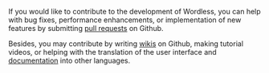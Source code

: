 <!----------------------------------------------------------------------
# Documentation: Contributing - English
# Copyright (C) 2018-2025  Ye Lei (叶磊)
#
# This program is free software: you can redistribute it and/or modify
# it under the terms of the GNU General Public License as published by
# the Free Software Foundation, either version 3 of the License, or
# (at your option) any later version.
#
# This program is distributed in the hope that it will be useful,
# but WITHOUT ANY WARRANTY; without even the implied warranty of
# MERCHANTABILITY or FITNESS FOR A PARTICULAR PURPOSE.  See the
# GNU General Public License for more details.
#
# You should have received a copy of the GNU General Public License
# along with this program.  If not, see <https://www.gnu.org/licenses/>.
# --------------------------------------------------------------------->

If you would like to contribute to the development of Wordless, you can help with bug fixes, performance enhancements, or implementation of new features by submitting [pull requests](https://github.com/BLKSerene/Wordless/pulls) on Github.

Besides, you may contribute by writing [wikis](https://github.com/BLKSerene/Wordless/wiki) on Github, making tutorial videos, or helping with the translation of the user interface and [documentation](/doc/doc_eng.md) into other languages.
